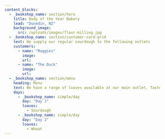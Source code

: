 ```yaml
---
content_blocks:
  - _bookshop_name: section/hero
    title: Body of the Year Bakery
    lead: "Dunedin, NZ"
    background_image:
      src: /uploads/images/flour-milling.jpg
  - _bookshop_name: section/customer-card-grid
    text: We supply our regular sourdough to the following outlets
    customers:
      - name: "Maggies"
        image:
        url:
      - name: "The Duck"
        image:
        url:
  - _bookshop_name: section/menu
    heading: Menu
    text: We have a range of loaves available at our main outlet, Taste Nature.
    days:
      - _bookshop_name: simple/day
        day: "Day 1"
        loaves:
          - Sourdough
      - _bookshop_name: simple/day
        day: "Day 2"
        loaves:
          - Wheat
---
```

